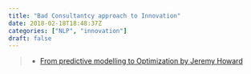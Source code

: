 ```yaml
---
title: "Bad Consultantcy approach to Innovation"
date: 2018-02-18T18:48:37Z
categories: ["NLP", "innovation"]
draft: false
---
```


> * [From predictive modelling to Optimization by Jeremy Howard](https://www.youtube.com/watch?v=vYrWTDxoeGg)